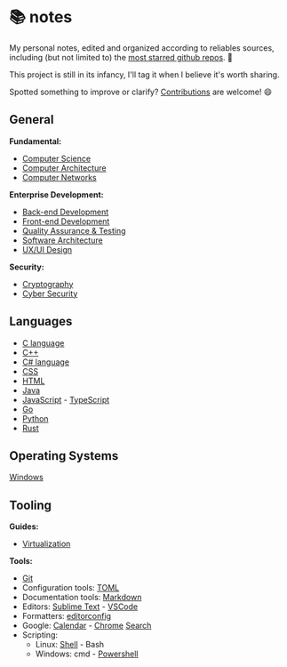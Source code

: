 # 📚 notes

My personal notes, edited and organized according to reliables sources, including (but not limited to) the [most starred github repos](https://github.com/search?o=desc&q=stars%3A%3E100000&s=stars&type=Repositories). 🌟

This project is still in its infancy, I'll tag it when I believe it's worth sharing.

Spotted something to improve or clarify? [Contributions](./CONTRIBUTING.md) are welcome! 😄


## General

**Fundamental:**
- [Computer Science](g/cs/README.md)
- [Computer Architecture](g/comparch/README.md)
- [Computer Networks](g/networks/README.md)

**Enterprise Development:**
- [Back-end Development](g/backend/README.md)
- [Front-end Development](g/frontend/README.md)
- [Quality Assurance & Testing](g/qa/README.md)
- [Software Architecture](g/softarch/README.md)
- [UX/UI Design](g/ux/README.md)

**Security:**
- [Cryptography](g/crypto/README.md)
- [Cyber Security](g/cybersec/README.md)


## Languages

- [C language](./lg/c/README.md)
- [C++](./lg/cpp/README.md)
- [C# language](./lg/csharp/README.md)
- [CSS](./lg/css/README.md)
- [HTML](./lg/html/README.md)
- [Java](./lg/java/README.md)
- [JavaScript](./lg/js/README.md) - [TypeScript](./lg/ts/README.md)
- [Go](./lg/go/README.md)
- [Python](./lg/python/README.md)
- [Rust](./lg/rust/README.md)


## Operating Systems

[Windows](./os/windows/README.md)


## Tooling

**Guides:**
- [Virtualization](./tool/virtualization.md)

**Tools:**
- [Git](tool/git/README.md)
- Configuration tools: [TOML](tool/toml.md)
- Documentation tools: [Markdown](tool/markdown.md)
- Editors: [Sublime Text](tool/sublime-text.md) - [VSCode](tool/vscode.md)
- Formatters: [editorconfig](tool/editorconfig.md)
- Google: [Calendar](tool/google.calendar.md) - [Chrome](tool/google.chrome.md) [Search](tool/google.search.md)
- Scripting:
  - Linux: [Shell](./tool/cmd.md) - Bash
  - Windows: cmd - [Powershell](./tool/powershell.md)
<!-- - Containerization: Docker - Kubernetes -->
